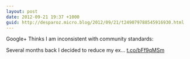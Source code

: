 ```yaml
---
layout: post
date: 2012-09-21 19:37 +1000
guid: http://desparoz.micro.blog/2012/09/21/t249079788545916930.html
---
```

Google+ Thinks I am inconsistent with community standards: 

Several months back I decided to reduce my ex... [t.co/bFf9qMSm](http://t.co/bFf9qMSm)
